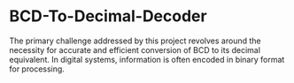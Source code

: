 # BCD-To-Decimal-Decoder
The primary challenge addressed by this project revolves around the necessity for accurate and efficient conversion of BCD to its decimal equivalent. In digital systems, information is often encoded in binary format for processing.
